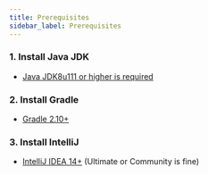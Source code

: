 ```yaml
---
title: Prerequisites
sidebar_label: Prerequisites
---
```


### 1. Install Java JDK
- [Java JDK8u111 or higher is required](installjava)

### 2. Install Gradle
- [Gradle 2.10+](installgradle)

### 3. Install IntelliJ
- [IntelliJ IDEA 14+](https://www.jetbrains.com/idea/download/) (Ultimate or Community is fine)
